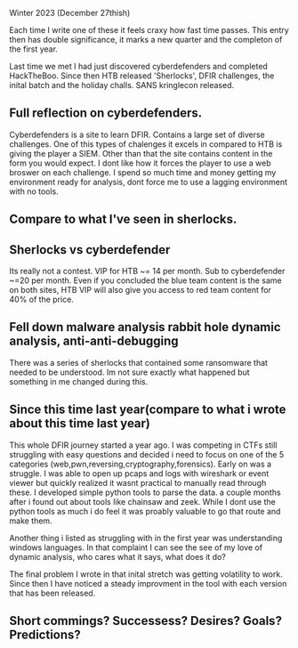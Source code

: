 Winter 2023 (December 27thish) 


Each time I write one of these it feels craxy how fast time passes. This entry then has double significance, it marks a new quarter and the completon of the first year.


Last time we met I had just discovered cyberdefenders and completed HackTheBoo. Since then HTB released 'Sherlocks', DFIR challenges, the inital batch and the 
holiday challs. SANS kringlecon released.

## Full reflection on cyberdefenders. 

Cyberdefenders is a site to learn DFIR. Contains a large set of diverse challenges. One of this types of chalenges it excels in compared to HTB is giving
the player a SIEM. Other than that the site contains content in the form you would expect. I dont like how it forces the player to use a web broswer on each challenge. I spend so much time and money getting my environment ready for analysis, dont force me to use a lagging environment with no tools.

## Compare to what I've seen in sherlocks.



## Sherlocks vs cyberdefender

Its really not a contest. VIP for HTB ~= 14 per month. Sub to cyberdefender ~=20 per month. Even if you concluded the blue team content is the same on both sites,
HTB VIP will also give you access to red team content for 40% of the price.



## Fell down malware analysis rabbit hole dynamic analysis, anti-anti-debugging

There was a series of sherlocks that contained some ransomware that needed to be understood. Im not sure exactly what happened but something in me changed during this. 


## Since this time last year(compare to what i wrote about this time last year)

This whole DFIR journey started a year ago. I was competing in CTFs still struggling with easy questions and decided i need to focus on one of the 5 categories
(web,pwn,reversing,cryptography,forensics). Early on was a struggle. I was able to open up pcaps and logs with wireshark or event viewer but quickly realized it wasnt practical to manually read through these. I developed simple python tools to parse the data. a couple months after i found out about tools like chainsaw and zeek. While I dont use the python tools as much i do feel it was proably valuable to go that route and make them. 

Another thing i listed as struggling with in the first year was understanding windows languages. In that complaint I can see the see of my love of dynamic analysis, who cares what it says, what does it do?

The final problem I wrote in that inital stretch was getting volatility to work. Since then I have noticed a steady improvment in the tool with each version that has been released. 


## Short commings? Successess? Desires? Goals? Predictions?




